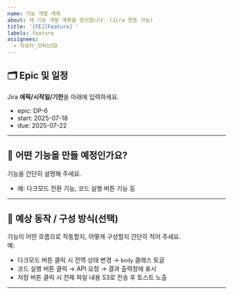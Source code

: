 ```yaml
---
name: 기능 개발 계획
about: 새 기능 개발 계획을 정리합니다. (Jira 연동 가능)
title: '[FE][Feature] '
labels: feature
assignees:
  - 작성자_깃허브ID
---
```


## 🗂️ Epic 및 일정

Jira **에픽/시작일/기한**을 아래에 입력하세요.

- epic: DP-6
- start: 2025-07-18
- due: 2025-07-22

---

## 🧠 어떤 기능을 만들 예정인가요?

기능을 간단히 설명해 주세요.

- 예: 다크모드 전환 기능, 코드 실행 버튼 기능 등

---

## 🔄 예상 동작 / 구성 방식(선택)

기능이 어떤 흐름으로 작동할지, 어떻게 구성할지 간단히 적어 주세요.  
예:

- 다크모드 버튼 클릭 시 전역 상태 변경 → `body` 클래스 토글
- 코드 실행 버튼 클릭 → API 요청 → 결과 출력창에 표시
- 저장 버튼 클릭 시 전체 파일 내용 S3로 전송 후 토스트 노출

---
